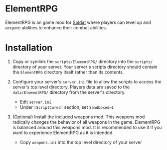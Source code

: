 # ElementRPG

ElementRPG is an game mod for [Soldat](https://www.soldat.pl/) where players
can level up and acquire abilities to enhance their combat abilities.

# Installation

1. Copy or symlink the `scripts/ElementRPG/` directory into the `scripts/`
   directory of your server. Your server's scripts directory should contain
   the `ElementRPG` directory itself rather than its contents.

2. Configure your server's `server.ini` file to allow the scripts to access the
   server's top level directory. Players data are saved to the
   `data/ElementRPG/` directory from the server's directory.
   * Edit `server.ini`
   * Under `[ScriptCore3]` section, set `Sandboxed=1`

3. (Optional) Install the included weapons mod. This weapons mod radically
   changes the behavior of all weapons in the game. ElementRPG is balanced
   around this weapons mod. It is recommended to use it if you want to
   experience ElementRPG as it is intended.
   * Copy `weapons.ini` into the top level directory of your server
